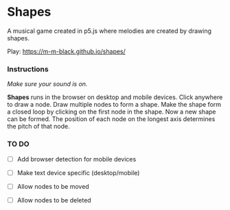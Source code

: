 # Shapes

A musical game created in p5.js where melodies are created by drawing shapes.

Play: https://m-m-black.github.io/shapes/

### Instructions

*Make sure your sound is on.*

**Shapes** runs in the browser on desktop and mobile devices. Click anywhere to draw a node. Draw multiple nodes to form a shape. Make the shape form a closed loop by clicking on the first node in the shape. Now a new shape can be formed. The position of each node on the longest axis determines the pitch of that node.

### TO DO

- [ ] Add browser detection for mobile devices
- [ ] Make text device specific (desktop/mobile)
- [ ] Allow nodes to be moved
- [ ] Allow nodes to be deleted

